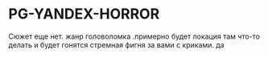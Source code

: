 # PG-YANDEX-HORROR
Сюжет еще нет. жанр головоломка .примерно будет локация там что-то делать и будет гонятся стремная фигня за вами с криками. да
